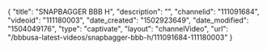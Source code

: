 {
    "title": "SNAPBAGGER BBB H",
    "description": "",
    "channelid": "111091684",
    "videoid": "111180003",
    "date_created": "1502923649",
    "date_modified": "1504049176",
    "type": "captivate",
    "layout": "channelVideo",
    "url": "\/bbbusa-latest-videos\/snapbagger-bbb-h\/111091684-111180003"
}